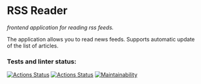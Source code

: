 # RSS Reader
*frontend application for reading rss feeds.*

The application allows you to read news feeds. Supports automatic update of the list of articles.

### Tests and linter status:
[![Actions Status](https://github.com/disheg/RSS-Agregator/workflows/hexlet-check/badge.svg)](https://github.com/disheg/frontend-project-lvl3/actions)
[![Actions Status](https://github.com/disheg/RSS-Agregator/workflows/eslint-test/badge.svg)](https://github.com/disheg/frontend-project-lvl3/actions)
[![Maintainability](https://api.codeclimate.com/v1/badges/ef86bb921cfbd527deb6/maintainability)](https://codeclimate.com/github/disheg/RSS-Agregator/maintainability)
